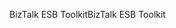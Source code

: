 <span data-ttu-id="8d5dd-101">BizTalk ESB Toolkit</span><span class="sxs-lookup"><span data-stu-id="8d5dd-101">BizTalk ESB Toolkit</span></span>